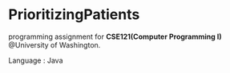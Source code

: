 # PrioritizingPatients
programming assignment for <b>CSE121(Computer Programming I)</b> @University of Washington.

Language : Java
